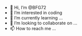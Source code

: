 - 👋 Hi, I’m @BFG72
- 👀 I’m interested in coding 
- 🌱 I’m currently learning ...
- 💞️ I’m looking to collaborate on ...
- 📫 How to reach me ...

<!---
BFG72/BFG72 is a ✨ special ✨ repository because its `README.md` (this file) appears on your GitHub profile.
You can click the Preview link to take a look at your changes.
--->
